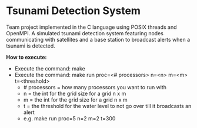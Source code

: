 # Tsunami Detection System

Team project implemented in the C language using POSIX threads and OpenMPI.
A simulated tsunami detection system featuring nodes communicating with satellites and a base station to broadcast alerts when a tsunami is detected.

**How to execute:**
* Execute the command: make
* Execute the command: make run proc=\<# processors\> n=\<n\> m=\<m\> t=\<threshold\>
  * \# processors = how many processors you want to run with
  * n = the int for the grid size for a grid n x m
  * m = the int for the grid size for a grid n x m
  * t = the threshold for the water level to not go over till it broadcasts an alert
  * e.g. make run proc=5 n=2 m=2 t=300
